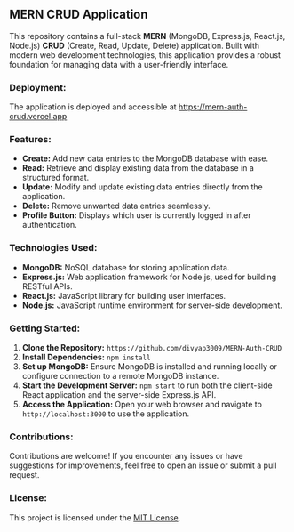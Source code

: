## MERN CRUD Application

This repository contains a full-stack **MERN** (MongoDB, Express.js, React.js, Node.js) **CRUD** (Create, Read, Update, Delete) application. Built with modern web development technologies, this application provides a robust foundation for managing data with a user-friendly interface.

### Deployment:

The application is deployed and accessible at https://mern-auth-crud.vercel.app

### Features:

- **Create:** Add new data entries to the MongoDB database with ease.
- **Read:** Retrieve and display existing data from the database in a structured format.
- **Update:** Modify and update existing data entries directly from the application.
- **Delete:** Remove unwanted data entries seamlessly.
- **Profile Button:** Displays which user is currently logged in after authentication.

### Technologies Used:

- **MongoDB:** NoSQL database for storing application data.
- **Express.js:** Web application framework for Node.js, used for building RESTful APIs.
- **React.js:** JavaScript library for building user interfaces.
- **Node.js:** JavaScript runtime environment for server-side development.

### Getting Started:

1. **Clone the Repository:** `https://github.com/divyap3009/MERN-Auth-CRUD`
2. **Install Dependencies:** `npm install`
3. **Set up MongoDB:** Ensure MongoDB is installed and running locally or configure connection to a remote MongoDB instance.
4. **Start the Development Server:** `npm start` to run both the client-side React application and the server-side Express.js API.
5. **Access the Application:** Open your web browser and navigate to `http://localhost:3000` to use the application.

### Contributions:

Contributions are welcome! If you encounter any issues or have suggestions for improvements, feel free to open an issue or submit a pull request.

### License:

This project is licensed under the [MIT License](LICENSE).
